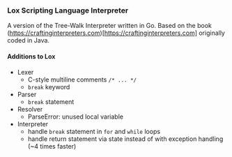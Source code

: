 ### Lox Scripting Language Interpreter

A version of the Tree-Walk Interpreter written in Go.
Based on the book (https://craftinginterpreters.com)[https://craftinginterpreters.com] originally coded in Java.

#### Additions to Lox

* Lexer
  * C-style multiline comments `/* ... */`
  * `break` keyword
* Parser
  * `break` statement
* Resolver
  * ParseError: unused local variable
* Interpreter
  * handle `break` statement in `for` and `while` loops
  * handle return statement via state instead of with exception handling (~4 times faster)

